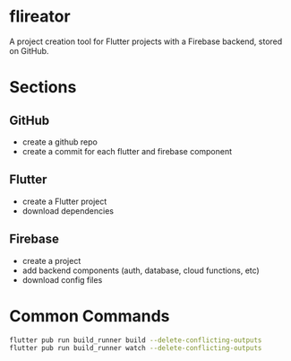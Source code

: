 # flireator

A project creation tool for Flutter projects with a Firebase backend, stored on GitHub.

# Sections 

## GitHub 

- create a github repo 
- create a commit for each flutter and firebase component 

## Flutter 

- create a Flutter project 
- download dependencies 

## Firebase 

- create a project 
- add backend components (auth, database, cloud functions, etc)
- download config files 

# Common Commands 

```sh
flutter pub run build_runner build --delete-conflicting-outputs
flutter pub run build_runner watch --delete-conflicting-outputs
```
